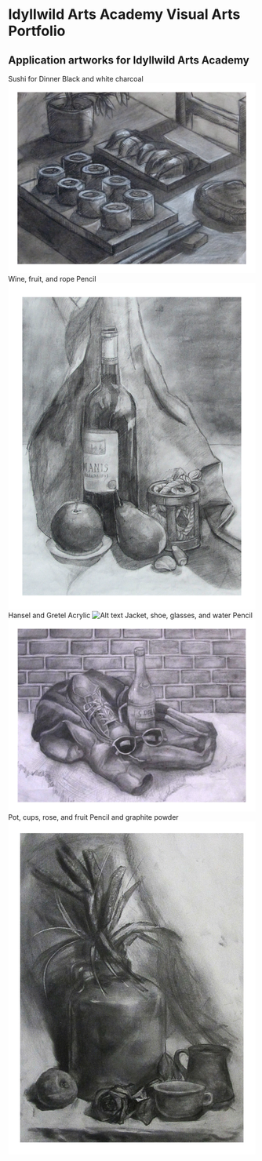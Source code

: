 # Idyllwild Arts Academy Visual Arts Portfolio

## Application artworks for Idyllwild Arts Academy

Sushi for Dinner
Black and white charcoal
![Still life 1](./3-4.JPG)
Wine, fruit, and rope
Pencil
![Alt text](12.JPG)
Hansel and Gretel
Acrylic
![Alt text](1-4.JPG)
Jacket, shoe, glasses, and water
Pencil
![Alt text](<2nd Direct Observation Drawing.JPG>)
Pot, cups, rose, and fruit
Pencil and graphite powder
![Alt text](<1st Direct Observation Drawing.JPG>)